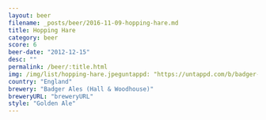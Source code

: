 ```yaml
---
layout: beer
filename: _posts/beer/2016-11-09-hopping-hare.md
title: Hopping Hare
category: beer
score: 6
beer-date: "2012-12-15"
desc: ""
permalink: /beer/:title.html
img: /img/list/hopping-hare.jpeguntappd: "https://untappd.com/b/badger-ales--hall---woodhouse--hopping-hare/29074"
country: "England"
brewery: "Badger Ales (Hall & Woodhouse)"
breweryURL: "breweryURL"
style: "Golden Ale"
---
```

